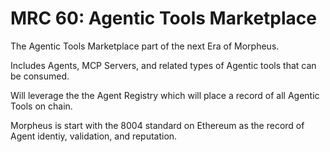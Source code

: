 # MRC 60: Agentic Tools Marketplace

The Agentic Tools Marketplace part of the next Era of Morpheus.

Includes Agents, MCP Servers, and related types of Agentic tools that can be consumed.

Will leverage the the Agent Registry which will place a record of all Agentic Tools on chain.

Morpheus is start with the 8004 standard on Ethereum as the record of Agent identiy, validation, and reputation. 
